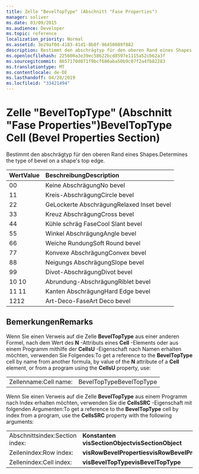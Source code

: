 ```yaml
---
title: Zelle "BevelTopType" (Abschnitt "Fase Properties")
manager: soliver
ms.date: 03/09/2015
ms.audience: Developer
ms.topic: reference
localization_priority: Normal
ms.assetid: 3e29af0d-4183-41d1-8b0f-96450089f882
description: Bestimmt den abschrägtyp für den oberen Rand eines Shapes.
ms.openlocfilehash: 225600a3e39ec58622bcd8597e1115a52cb62a3f
ms.sourcegitcommit: 8657170d071f9bcf680aba50b9c07f2a4fb82283
ms.translationtype: MT
ms.contentlocale: de-DE
ms.lasthandoff: 04/28/2019
ms.locfileid: "33421494"
---
```

# <a name="beveltoptype-cell-bevel-properties-section"></a><span data-ttu-id="fd058-103">Zelle "BevelTopType" (Abschnitt "Fase Properties")</span><span class="sxs-lookup"><span data-stu-id="fd058-103">BevelTopType Cell (Bevel Properties Section)</span></span>

<span data-ttu-id="fd058-104">Bestimmt den abschrägtyp für den oberen Rand eines Shapes.</span><span class="sxs-lookup"><span data-stu-id="fd058-104">Determines the type of bevel on a shape's top edge.</span></span> 
  
|<span data-ttu-id="fd058-105">**Wert**</span><span class="sxs-lookup"><span data-stu-id="fd058-105">**Value**</span></span>|<span data-ttu-id="fd058-106">**Beschreibung**</span><span class="sxs-lookup"><span data-stu-id="fd058-106">**Description**</span></span>|
|:-----|:-----|
|<span data-ttu-id="fd058-107">0</span><span class="sxs-lookup"><span data-stu-id="fd058-107">0</span></span>  <br/> |<span data-ttu-id="fd058-108">Keine Abschrägung</span><span class="sxs-lookup"><span data-stu-id="fd058-108">No bevel</span></span>  <br/> |
|<span data-ttu-id="fd058-109">1</span><span class="sxs-lookup"><span data-stu-id="fd058-109">1</span></span>  <br/> |<span data-ttu-id="fd058-110">Kreis-Abschrägung</span><span class="sxs-lookup"><span data-stu-id="fd058-110">Circle bevel</span></span>  <br/> |
|<span data-ttu-id="fd058-111">2</span><span class="sxs-lookup"><span data-stu-id="fd058-111">2</span></span>  <br/> |<span data-ttu-id="fd058-112">GeLockerte Abschrägung</span><span class="sxs-lookup"><span data-stu-id="fd058-112">Relaxed Inset bevel</span></span>  <br/> |
|<span data-ttu-id="fd058-113">3</span><span class="sxs-lookup"><span data-stu-id="fd058-113">3</span></span>  <br/> |<span data-ttu-id="fd058-114">Kreuz Abschrägung</span><span class="sxs-lookup"><span data-stu-id="fd058-114">Cross bevel</span></span>  <br/> |
|<span data-ttu-id="fd058-115">4</span><span class="sxs-lookup"><span data-stu-id="fd058-115">4</span></span>  <br/> |<span data-ttu-id="fd058-116">Kühle schräg Fase</span><span class="sxs-lookup"><span data-stu-id="fd058-116">Cool Slant bevel</span></span>  <br/> |
|<span data-ttu-id="fd058-117">5</span><span class="sxs-lookup"><span data-stu-id="fd058-117">5</span></span>  <br/> |<span data-ttu-id="fd058-118">Winkel Abschrägung</span><span class="sxs-lookup"><span data-stu-id="fd058-118">Angle bevel</span></span>  <br/> |
|<span data-ttu-id="fd058-119">6</span><span class="sxs-lookup"><span data-stu-id="fd058-119">6</span></span>  <br/> |<span data-ttu-id="fd058-120">Weiche Rundung</span><span class="sxs-lookup"><span data-stu-id="fd058-120">Soft Round bevel</span></span>  <br/> |
|<span data-ttu-id="fd058-121">7</span><span class="sxs-lookup"><span data-stu-id="fd058-121">7</span></span>  <br/> |<span data-ttu-id="fd058-122">Konvexe Abschrägung</span><span class="sxs-lookup"><span data-stu-id="fd058-122">Convex bevel</span></span>  <br/> |
|<span data-ttu-id="fd058-123">8</span><span class="sxs-lookup"><span data-stu-id="fd058-123">8</span></span>  <br/> |<span data-ttu-id="fd058-124">Neigungs Abschrägung</span><span class="sxs-lookup"><span data-stu-id="fd058-124">Slope bevel</span></span>  <br/> |
|<span data-ttu-id="fd058-125">9</span><span class="sxs-lookup"><span data-stu-id="fd058-125">9</span></span>  <br/> |<span data-ttu-id="fd058-126">Divot-Abschrägung</span><span class="sxs-lookup"><span data-stu-id="fd058-126">Divot bevel</span></span>  <br/> |
|<span data-ttu-id="fd058-127">10 </span><span class="sxs-lookup"><span data-stu-id="fd058-127">10</span></span>  <br/> |<span data-ttu-id="fd058-128">Abrundung-Abschrägung</span><span class="sxs-lookup"><span data-stu-id="fd058-128">Riblet bevel</span></span>  <br/> |
|<span data-ttu-id="fd058-129">11 </span><span class="sxs-lookup"><span data-stu-id="fd058-129">11</span></span>  <br/> |<span data-ttu-id="fd058-130">Kanten Abschrägung</span><span class="sxs-lookup"><span data-stu-id="fd058-130">Hard Edge bevel</span></span>  <br/> |
|<span data-ttu-id="fd058-131">12</span><span class="sxs-lookup"><span data-stu-id="fd058-131">12</span></span>  <br/> |<span data-ttu-id="fd058-132">Art-Deco-Fase</span><span class="sxs-lookup"><span data-stu-id="fd058-132">Art Deco bevel</span></span>  <br/> |
   
## <a name="remarks"></a><span data-ttu-id="fd058-133">Bemerkungen</span><span class="sxs-lookup"><span data-stu-id="fd058-133">Remarks</span></span>

<span data-ttu-id="fd058-134">Wenn Sie einen Verweis auf die Zelle **BevelTopType** aus einer anderen Formel, nach dem Wert des **N** -Attributs eines **Cell** -Elements oder aus einem Programm mithilfe der **CellsU** -Eigenschaft nach Namen erhalten möchten, verwenden Sie Folgendes:</span><span class="sxs-lookup"><span data-stu-id="fd058-134">To get a reference to the **BevelTopType** cell by name from another formula, by value of the **N** attribute of a **Cell** element, or from a program using the **CellsU** property, use:</span></span> 
  
|||
|:-----|:-----|
|<span data-ttu-id="fd058-135">Zellenname:</span><span class="sxs-lookup"><span data-stu-id="fd058-135">Cell name:</span></span>  <br/> |<span data-ttu-id="fd058-136">BevelTopType</span><span class="sxs-lookup"><span data-stu-id="fd058-136">BevelTopType</span></span>  <br/> |
   
<span data-ttu-id="fd058-137">Wenn Sie einen Verweis auf die Zelle **BevelTopType** aus einem Programm nach Index erhalten möchten, verwenden Sie die **CellsSRC** -Eigenschaft mit folgenden Argumenten:</span><span class="sxs-lookup"><span data-stu-id="fd058-137">To get a reference to the **BevelTopType** cell by index from a program, use the **CellsSRC** property with the following arguments:</span></span> 
  
|||
|:-----|:-----|
|<span data-ttu-id="fd058-138">Abschnittsindex:</span><span class="sxs-lookup"><span data-stu-id="fd058-138">Section index:</span></span>  <br/> |<span data-ttu-id="fd058-139">**Konstanten visSectionObject**</span><span class="sxs-lookup"><span data-stu-id="fd058-139">**visSectionObject**</span></span> <br/> |
|<span data-ttu-id="fd058-140">Zeilenindex:</span><span class="sxs-lookup"><span data-stu-id="fd058-140">Row index:</span></span>  <br/> |<span data-ttu-id="fd058-141">**visRowBevelProperties**</span><span class="sxs-lookup"><span data-stu-id="fd058-141">**visRowBevelProperties**</span></span> <br/> |
|<span data-ttu-id="fd058-142">Zellenindex:</span><span class="sxs-lookup"><span data-stu-id="fd058-142">Cell index:</span></span>  <br/> |<span data-ttu-id="fd058-143">**visBevelTopType**</span><span class="sxs-lookup"><span data-stu-id="fd058-143">**visBevelTopType**</span></span> <br/> |
   

